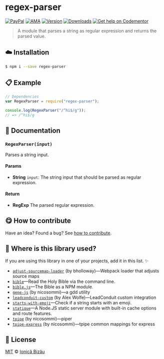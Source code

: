 
# regex-parser

 [![PayPal](https://img.shields.io/badge/%24-paypal-f39c12.svg)][paypal-donations] [![AMA](https://img.shields.io/badge/ask%20me-anything-1abc9c.svg)](https://github.com/IonicaBizau/ama) [![Version](https://img.shields.io/npm/v/regex-parser.svg)](https://www.npmjs.com/package/regex-parser) [![Downloads](https://img.shields.io/npm/dt/regex-parser.svg)](https://www.npmjs.com/package/regex-parser) [![Get help on Codementor](https://cdn.codementor.io/badges/get_help_github.svg)](https://www.codementor.io/johnnyb?utm_source=github&utm_medium=button&utm_term=johnnyb&utm_campaign=github)

> A module that parses a string as regular expression and returns the parsed value.

## :cloud: Installation

```sh
$ npm i --save regex-parser
```


## :clipboard: Example



```js
// Dependencies
var RegexParser = require("regex-parser");

console.log(RegexParser("/^hi$/g"));
// => /^hi$/g
```

## :memo: Documentation


### `RegexParser(input)`
Parses a string input.

#### Params
- **String** `input`: The string input that should be parsed as regular expression.

#### Return
- **RegExp** The parsed regular expression.



## :yum: How to contribute
Have an idea? Found a bug? See [how to contribute][contributing].

## :dizzy: Where is this library used?
If you are using this library in one of your projects, add it in this list. :sparkles:


 - [`adjust-sourcemap-loader`](https://github.com/bholloway/adjust-sourcemap-loader) (by bholloway)—Webpack loader that adjusts source maps
 - [`bible`](https://github.com/BibleJS/BibleApp)—Read the Holy Bible via the command line.
 - [`bible.js`](https://github.com/BibleJS/bible.js)—The Bible as a NPM module.
 - [`gene-js`](https://github.com/nicosommi/gene-js) (by nicosommi)—a gdd utility
 - [`leadconduit-custom`](https://github.com/activeprospect/leadconduit-integration-custom#readme) (by Alex Wolfe)—LeadConduit custom integration
 - [`starts-with-emoji`](https://github.com/IonicaBizau/starts-with-emoji#readme)—Check if a string starts with an emoji.
 - [`statique`](https://github.com/IonicaBizau/statique)—A Node.JS static server module with built-in cache options and route features.
 - [`tpipe`](https://github.com/nicosommi/tpipe) (by nicosommi)—piper
 - [`tpipe-express`](https://github.com/nicosommi/tpipe-express) (by nicosommi)—tpipe common mappings for express

## :scroll: License

[MIT][license] © [Ionică Bizău][website]

[paypal-donations]: https://www.paypal.com/cgi-bin/webscr?cmd=_s-xclick&hosted_button_id=RVXDDLKKLQRJW
[donate-now]: http://i.imgur.com/6cMbHOC.png

[license]: http://showalicense.com/?fullname=Ionic%C4%83%20Biz%C4%83u%20%3Cbizauionica%40gmail.com%3E%20(http%3A%2F%2Fionicabizau.net)&year=2014#license-mit
[website]: http://ionicabizau.net
[contributing]: /CONTRIBUTING.md
[docs]: /DOCUMENTATION.md
